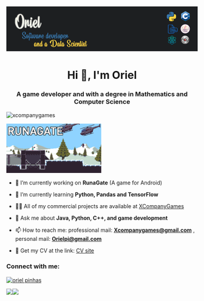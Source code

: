 # [![oriel](logo.png)](logo.png)

<h1 align="center">Hi 👋, I'm Oriel</h1>
<h3 align="center">A game developer and with a degree in Mathematics and Computer Science</h3>

<p align="left"> <img src="https://komarev.com/ghpvc/?username=xcompanygames&label=Profile%20views&color=0e75b6&style=flat" alt="xcompanygames" /> </p>

<img src="runagate.png" width="250">

- 🔭 I’m currently working on **RunaGate** (A game for Android)

- 🌱 I’m currently learning **Python, Pandas and TensorFlow**

- 👨‍💻 All of my commercial projects are available at [XCompanyGames](https://xcompanygames.com/)

- 💬 Ask me about **Java, Python, C++, and game development**

- 📫 How to reach me:  professional mail: **Xcompanygames@gmail.com** , personal mail: **Orielpi@gmail.com**

- 📄 Get my CV at the link: [CV site](https://xcompanygames.com/CV_Oriel/)

<h3 align="left">Connect with me:</h3>
<p align="left">
<a href="https://www.linkedin.com/in/oriel-pinhas/" target="blank"><img align="center" src="https://cdn.jsdelivr.net/npm/simple-icons@3.0.1/icons/linkedin.svg" alt="oriel pinhas" height="30" width="40" /></a>
</p>


<div>
  <img height="170" align="left" src="https://github-readme-stats.vercel.app/api?username=Xcompanygames&count_private=true&include_all_commits=true" />
  <img src="https://github-readme-stats.vercel.app/api/top-langs/?username=Xcompanygames&layout=compact" />
</div>
